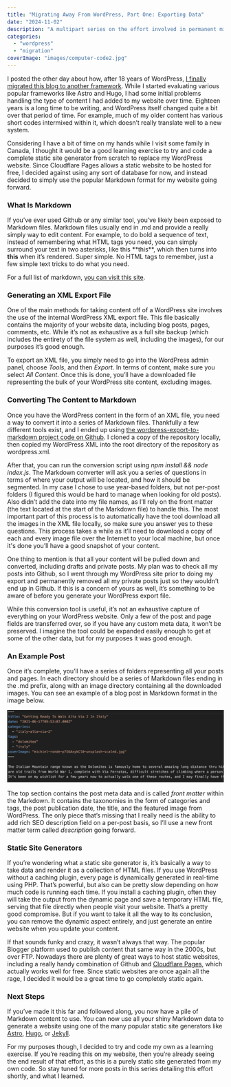 ```yaml
---
title: "Migrating Away From WordPress, Part One: Exporting Data"
date: "2024-11-02"
description: "A multipart series on the effort involved in permanent migrating away from the WordPress platform"
categories: 
  - "wordpress"
  - "migration"
coverImage: "images/computer-code2.jpg"
---
```


I posted the other day about how, after 18 years of WordPress, [I finally migrated this blog to another framework](/posts/wordpress-is-on-dangerous-ground.html). While I started evaluating various popular frameworks like Astro and Hugo, I had some initial problems handling the type of content I had added to my website over time. Eighteen years is a long time to be writing, and WordPress itself changed quite a bit over that period of time. For example, much of my older content has various short codes intermixed within it, which doesn’t really translate well to a new system.  

Considering I have a bit of time on my hands while I visit some family in Canada, I thought it would be a good learning exercise to try and code a complete static site generator from scratch to replace my WordPress website. Since Cloudflare Pages allows a static website to be hosted for free, I decided against using any sort of database for now, and instead decided to simply use the popular Markdown format for my website going forward.

### What Is Markdown 

If you’ve ever used Github or any similar tool, you’ve likely been exposed to Markdown files. Markdown files usually end in .md and provide a really simply way to edit content. For example, to do bold a sequence of text, instead of remembering what HTML tags you need, you can simply surround your text in two asterisks, like this \*\*this\*\*, which then turns into **this** when it’s rendered. Super simple. No HTML tags to remember, just a few simple text tricks to do what you need.

For a full list of markdown, [you can visit this site](https://www.markdownguide.org/basic-syntax/). 

### Generating an XML Export File

One of the main methods for taking content off of a WordPress site involves the use of the internal WordPress XML export file.  This file basically contains the majority of your website data, including blog posts, pages, comments, etc. While it’s not as exhaustive as a full site backup (which includes the entirety of the file system as well, including the images), for our purposes it’s good enough. 


To export an XML file, you simply need to go into the WordPress admin panel, choose *Tools*, and then *Export*. In terms of content, make sure you select *All Content*.  Once this is done, you’ll have a downloaded file representing the bulk of your WordPress site content, excluding images. 

### Converting The Content to Markdown

Once you have the WordPress content in the form of an XML file, you need a way to convert it into a series of Markdown files. Thankfully a few different tools exist, and I ended up using [the wordpress-export-to-markdown project code on Github](https://github.com/lonekorean/wordpress-export-to-markdown).  I cloned a copy of the repository locally, then copied my WordPress XML into the root directory of the repository as wordpress.xml.

After that, you can run the conversion script using *npm install && node index.js*. The Markdown converter will ask you a series of questions in terms of where your output will be located, and how it should be segmented. In my case I chose to use year-based folders, but not per-post folders (I figured this would be hard to manage when looking for old posts). Also didn’t add the date into my file names, as I’ll rely on the front matter (the text located at the start of the Markdown file) to handle this. The most important part of this process is to automatically have the tool download all the images in the XML file locally, so make sure you answer yes to these questions. This process takes a while as it’ll need to download a copy of each and every image file over the Internet to your local machine, but once it's done you’ll have a good snapshot of your content.

One thing to mention is that all your content will be pulled down and converted, including drafts and private posts. My plan was to check all my posts into Github, so I went through my WordPress site prior to doing my export and permanently removed all my private posts just so they wouldn’t end up in Github. If this is a concern of yours as well, it’s something to be aware of before you generate your WordPress export file.

While this conversion tool is useful, it’s not an exhaustive capture of everything on your WordPress website.  Only a few of the post and page fields are transferred over, so if you have any custom meta data, it won’t be preserved. I imagine the tool could be expanded easily enough to get at some of the other data, but for my purposes it was good enough.

### An Example Post

Once it’s complete, you’ll have a series of folders representing all your posts and pages. In each directory should be a series of Markdown files ending in the .md prefix, along with an image directory containing all the downloaded images.  You can see an example of a blog post in Markdown format in the image below.   

![Markdown Example](images/markdown-example.png)

The top section contains the post meta data and is called *front matter* within the Markdown. It contains the taxonomies in the form of categories and tags, the post publication date, the title, and the featured image from WordPress. The only piece that’s missing that I really need is the ability to add rich SEO description field on a per-post basis, so I’ll use a new front matter term called *description* going forward.

### Static Site Generators

If you’re wondering what a static site generator is, it’s basically a way to take data and render it as a collection of HTML files. If you use WordPress without a caching plugin, every page is dynamically generated in real-time using PHP. That’s powerful, but also can be pretty slow depending on how much code is running each time. If you install a caching plugin, often they will take the output from the dynamic page and save a temporary HTML file, serving that file directly when people visit your website. That’s a pretty good compromise. But if you want to take it all the way to its conclusion, you can remove the dynamic aspect entirely, and just generate an entire website when you update your content.

If that sounds funky and crazy, it wasn’t always that way. The popular Blogger platform used to publish content that same way in the 2000s, but over FTP. Nowadays there are plenty of great ways to host static websites, including a really handy combination of Github and [Cloudflare Pages](https://pages.cloudflare.com/), which actually works well for free.  Since static websites are once again all the rage, I decided it would be a great time to go completely static again.

### Next Steps

If you’ve made it this far and followed along, you now have a pile of Markdown content to use. You can now use all your shiny Markdown data to generate a website using one of the many popular static site generators like [Astro](https://astro.build/), [Hugo](https://gohugo.io/), or [Jekyll](https://jekyllrb.com/). 

For my purposes though, I decided to try and code my own as a learning exercise. If you’re reading this on my website, then you’re already seeing the end result of that effort, as this is a purely static site generated from my own code. So stay tuned for more posts in this series detailing this effort shortly, and what I learned.
  


